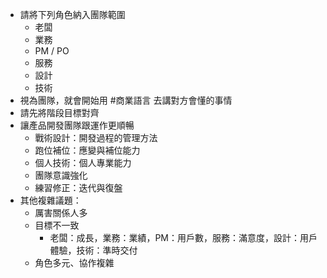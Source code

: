 - 請將下列角色納入團隊範圍
    - 老闆
    - 業務 
    - PM / PO
    - 服務
    - 設計
    - 技術
- 視為團隊，就會開始用 #商業語言 去講對方會懂的事情
- 請先將階段目標對齊
- 讓產品開發團隊跟運作更順暢
    - 戰術設計：開發過程的管理方法
    - 跑位補位：應變與補位能力
    - 個人技術：個人專業能力
    - 團隊意識強化
    - 練習修正：迭代與復盤
- 其他複雜議題：
    - 厲害關係人多
    - 目標不一致
        - 老闆：成長，業務：業績，PM：用戶數，服務：滿意度，設計：用戶體驗，技術：準時交付
    - 角色多元、協作複雜
